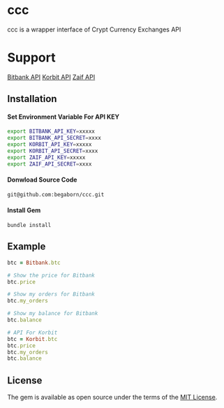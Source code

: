 # ccc
ccc is a wrapper interface of Crypt Currency Exchanges API

# Support
[Bitbank API](https://docs.bitbank.cc)
[Korbit API](https://apidocs.korbit.co.kr)
[Zaif API](https://corp.zaif.jp/api-docs/)

## Installation
#### Set Environment Variable For API KEY
```sh
export BITBANK_API_KEY=xxxxx
export BITBANK_API_SECRET=xxxx
export KORBIT_API_KEY=xxxxx
export KORBIT_API_SECRET=xxxx
export ZAIF_API_KEY=xxxxx
export ZAIF_API_SECRET=xxxx
```

#### Donwload Source Code
```sh
git@github.com:begaborn/ccc.git
```

#### Install Gem
```
bundle install
```

## Example
```ruby
btc = Bitbank.btc

# Show the price for Bitbank
btc.price

# Show my orders for Bitbank
btc.my_orders

# Show my balance for Bitbank
btc.balance

# API For Korbit
btc = Korbit.btc
btc.price
btc.my_orders
btc.balance
```

## License
The gem is available as open source under the terms of the [MIT License](http://opensource.org/licenses/MIT).